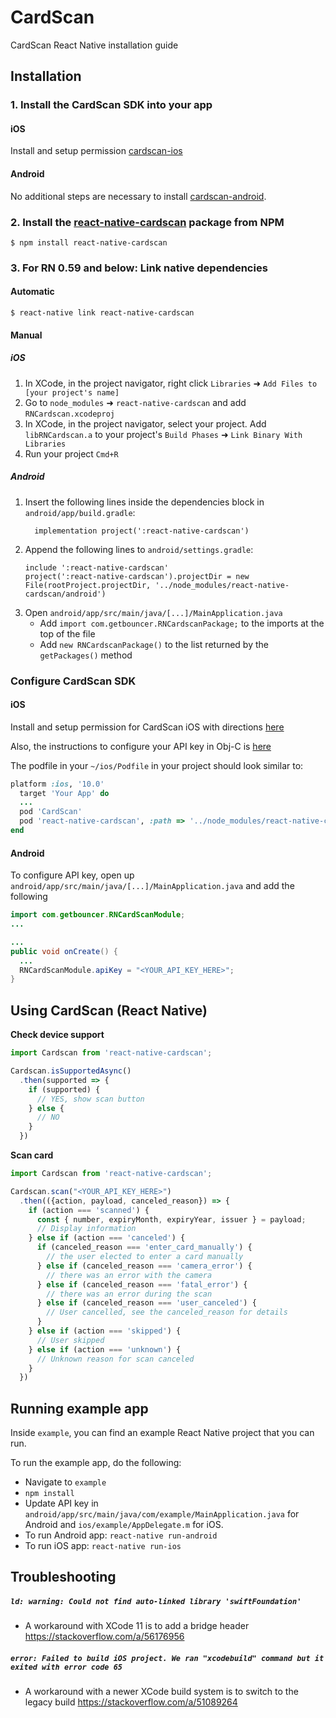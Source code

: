 # CardScan

CardScan React Native installation guide

## Installation
### 1. Install the CardScan SDK into your app

#### iOS

Install and setup permission [cardscan-ios](https://github.com/getbouncer/cardscan-ios#installation)

#### Android

No additional steps are necessary to install [cardscan-android](https://github.com/getbouncer/cardscan-android#installation).

### 2. Install the [react-native-cardscan](https://www.npmjs.com/package/react-native-cardscan) package from NPM

```
$ npm install react-native-cardscan
```

### 3. For RN 0.59 and below: Link native dependencies

#### Automatic

```
$ react-native link react-native-cardscan
```

#### Manual

##### iOS

1. In XCode, in the project navigator, right click `Libraries` ➜ `Add Files to [your project's name]`
2. Go to `node_modules` ➜ `react-native-cardscan` and add `RNCardscan.xcodeproj`
3. In XCode, in the project navigator, select your project. Add `libRNCardscan.a` to your project's `Build Phases` ➜ `Link Binary With Libraries`
4. Run your project `Cmd+R`

##### Android

1. Insert the following lines inside the dependencies block in `android/app/build.gradle`:
    ```
      implementation project(':react-native-cardscan')
    ```
1. Append the following lines to `android/settings.gradle`:
    ```
    include ':react-native-cardscan'
    project(':react-native-cardscan').projectDir = new File(rootProject.projectDir, '../node_modules/react-native-cardscan/android')
    ```
1. Open `android/app/src/main/java/[...]/MainApplication.java`
    - Add `import com.getbouncer.RNCardscanPackage;` to the imports at the top of the file
    - Add `new RNCardscanPackage()` to the list returned by the `getPackages()` method


### Configure CardScan SDK

#### iOS

Install and setup permission for CardScan iOS with directions [here](https://github.com/getbouncer/cardscan-ios#installation)

Also, the instructions to configure your API key in Obj-C is [here](https://github.com/getbouncer/cardscan-ios#configure-cardscan-objective-c)

The podfile in your `~/ios/Podfile` in your project should look similar to:
```ruby
platform :ios, '10.0'
  target 'Your App' do
  ...
  pod 'CardScan'
  pod 'react-native-cardscan', :path => '../node_modules/react-native-cardscan/react-native-cardscan.podspec'
end
```

#### Android

To configure API key, open up `android/app/src/main/java/[...]/MainApplication.java` and add the following

```java
import com.getbouncer.RNCardScanModule;
...

...
public void onCreate() {
  ...
  RNCardScanModule.apiKey = "<YOUR_API_KEY_HERE>";
}
```

## Using CardScan (React Native)

**Check device support**

```javascript
import Cardscan from 'react-native-cardscan';

Cardscan.isSupportedAsync()
  .then(supported => {
    if (supported) {
      // YES, show scan button
    } else {
      // NO
    }
  })
```

**Scan card**

```javascript
import Cardscan from 'react-native-cardscan';

Cardscan.scan("<YOUR_API_KEY_HERE>")
  .then(({action, payload, canceled_reason}) => {
    if (action === 'scanned') {
      const { number, expiryMonth, expiryYear, issuer } = payload;
      // Display information
    } else if (action === 'canceled') {
      if (canceled_reason === 'enter_card_manually') {
        // the user elected to enter a card manually
      } else if (canceled_reason === 'camera_error') {
        // there was an error with the camera
      } else if (canceled_reason === 'fatal_error') {
        // there was an error during the scan
      } else if (canceled_reason === 'user_canceled') {
        // User cancelled, see the canceled_reason for details
      }
    } else if (action === 'skipped') {
      // User skipped
    } else if (action === 'unknown') {
      // Unknown reason for scan canceled
    }
  })
```

## Running example app

Inside `example`, you can find an example React Native project that you can run.

To run the example app, do the following:
- Navigate to `example`
- `npm install`
- Update API key in `android/app/src/main/java/com/example/MainApplication.java` for Android and `ios/example/AppDelegate.m` for iOS.
- To run Android app: `react-native run-android`
- To run iOS app: `react-native run-ios`

## Troubleshooting

##### `ld: warning: Could not find auto-linked library 'swiftFoundation'`
* A workaround with XCode 11 is to add a bridge header https://stackoverflow.com/a/56176956

##### `error: Failed to build iOS project. We ran "xcodebuild" command but it exited with error code 65`
* A workaround with a newer XCode build system is to switch to the legacy build https://stackoverflow.com/a/51089264
